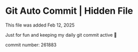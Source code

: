 # Git Auto Commit | Hidden File

This file was added Feb 12, 2025

Just for fun and keeping my daily git commit active 🤪

commit number: 261883
